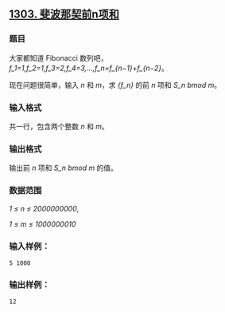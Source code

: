 ## [1303. 斐波那契前n项和](https://www.acwing.com/problem/content/1305/)

### 题目

大家都知道 Fibonacci 数列吧，*f_1=1,f_2=1,f_3=2,f_4=3,…,f_n=f_{n−1}+f_{n−2}*。

现在问题很简单，输入 *n* 和 *m*，求 *{f_n}* 的前 *n* 项和 *S_n bmod m*。

### 输入格式

共一行，包含两个整数 *n* 和 *m*。

### 输出格式

输出前 *n* 项和 *S_n bmod m* 的值。

### 数据范围

*1 ≤ n ≤ 2000000000*,

*1 ≤ m ≤ 1000000010*

### 输入样例：

```
5 1000
```

### 输出样例：

```
12
```
